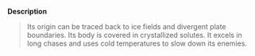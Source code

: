 **Description**
> Its origin can be traced back to ice fields and divergent plate boundaries. Its body is covered in crystallized solutes. It excels in long chases and uses cold temperatures to slow down its enemies.